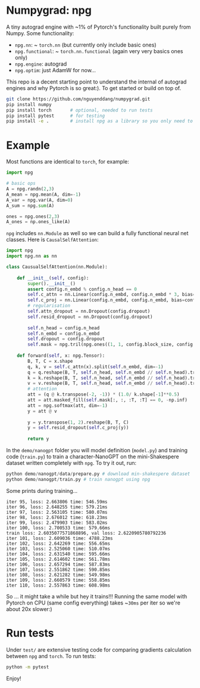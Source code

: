 # Numpygrad: npg

A tiny autograd engine with ~1% of Pytorch's functionality built purely from Numpy. Some functionality:
-   `npg.nn`: ~ `torch.nn` (but currently only include basic ones)
- `npg.functional`: ~ `torch.nn.functional` (again very very basics ones only)
- `npg.engine`: autograd
- `npg.optim`: just AdamW for now...

This repo is a decent starting point to understand the internal of autograd engines and why Pytorch is so great:). To get started or build on top of.
```bash
git clone https://github.com/nguyenddang/numpygrad.git
pip install numpy
pip install torch       # optional, needed to run tests
pip install pytest      # for testing
pip install -e .        # install npg as a library so you only need to do import npg
```

# Example
Most functions are identical to `torch`, for example:
```python
import npg

# basic ops
A = npg.randn(2,3)
A_mean = npg.mean(A, dim=-1)
A_var = npg.var(A, dim=0)
A_sum = npg.sum(A)

ones = npg.ones(2,3)
A_ones = np.ones_like(A)
```

`npg` includes `nn.Module` as well so we can build a fully functional neural net classes. Here is `CausalSelfAttention`:
```python
import npg
import npg.nn as nn

class CausualSelfAttention(nn.Module):
    
    def __init__(self, config):
        super().__init__()
        assert config.n_embd % config.n_head == 0
        self.c_attn = nn.Linear(config.n_embd, config.n_embd * 3, bias=config.bias)
        self.c_proj = nn.Linear(config.n_embd, config.n_embd, bias=config.bias)
        # regularisation
        self.attn_dropout = nn.Dropout(config.dropout)
        self.resid_dropout = nn.Dropout(config.dropout)
        
        self.n_head = config.n_head
        self.n_embd = config.n_embd
        self.dropout = config.dropout
        self.mask = npg.tril(npg.ones((1, 1, config.block_size, config.block_size))).reshape(1, 1, config.block_size, config.block_size)
    
    def forward(self, x: npg.Tensor):
        B, T, C = x.shape
        q, k, v = self.c_attn(x).split(self.n_embd, dim=-1)
        q = q.reshape(B, T, self.n_head, self.n_embd // self.n_head).transpose(1, 2)
        k = k.reshape(B, T, self.n_head, self.n_embd // self.n_head).transpose(1, 2)
        v = v.reshape(B, T, self.n_head, self.n_embd // self.n_head).transpose(1, 2)
        # attention 
        att = (q @ k.transpose(-2, -1)) * (1.0/ k.shape[-1]**0.5)
        att = att.masked_fill(self.mask[:, :, :T, :T] == 0, -np.inf)
        att = npg.softmax(att, dim=-1)
        y = att @ v
        
        y = y.transpose(1, 2).reshape(B, T, C)
        y = self.resid_dropout(self.c_proj(y))
        
        return y
```

In the `demo/nanogpt` folder you will model definition (`model.py`) and training code (`train.py`) to train a character-NanoGPT on the mini-Shakespere dataset written completely with `npg`. To try it out, run:
```python
python demo/nanogpt/data/prepare.py # download min-shakespere dataset
python demo/nanogpt/train.py # train nanogpt using npg
```  
Some prints during training...
```
iter 95, loss: 2.663806 time: 546.59ms
iter 96, loss: 2.648255 time: 579.21ms
iter 97, loss: 2.563105 time: 580.07ms
iter 98, loss: 2.676012 time: 618.23ms
iter 99, loss: 2.479903 time: 583.02ms
iter 100, loss: 2.700533 time: 579.66ms
train loss: 2.6035077571868896, val loss: 2.6220905780792236
iter 101, loss: 2.609036 time: 4788.23ms
iter 102, loss: 2.642269 time: 556.65ms
iter 103, loss: 2.525060 time: 510.07ms
iter 104, loss: 2.631540 time: 595.66ms
iter 105, loss: 2.614602 time: 561.78ms
iter 106, loss: 2.657294 time: 587.83ms
iter 107, loss: 2.551862 time: 590.85ms
iter 108, loss: 2.621282 time: 549.98ms
iter 109, loss: 2.660579 time: 558.85ms
iter 110, loss: 2.557863 time: 608.98ms
```
So ... it might take a while but hey it trains!!! Running the same model with Pytorch on CPU (same config everything) takes ~`30ms` per iter so we're about 20x slower:) 

# Run tests

Under `test/` are extensive testing code for comparing gradients calculation between `npg` and `torch`. To run tests:
```bash
python -m pytest
```


Enjoy!
